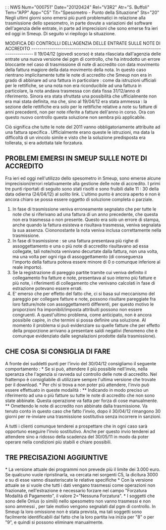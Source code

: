  :  : NWS Num="000751" Date="20120424" Rel="V3R2" Atr="S. Buffoli" Tem="APP" App="C5" Tit="Spesometro - Punto della Situazione" Sts="20"
Negli ultimi giorni sono emersi più punti problematici in relazione alla trasmissione dello spesometro, in parte dovute a variazioni del software dell'agenzia delle entrate, in parte ad imprecisioni che sono emerse fra ieri ed oggi in Smeup. Di seguito vi riepilogo la situazione.

MODIFICA DEI CONTROLLI DELL'AGENZIA DELLE ENTRATE SULLE NOTE DI ACCREDITO -------------------------------------------------------------------------------
Il 19/04/12 (giovedì scorso) è stata rilasciata dall'agenzia delle entrate una nuova versione dei pgm di controllo, che ha introdotto un errore bloccante nel caso di trasmissione di note di accredito con data movimento della fattura magiore della data movimento della nota. In questo caso
rientrano implicitamente tutte le note di accredito che Smeup non era in grado di abbinare ad una fattura in particolare :  come da istruzioni ufficiali per le rettifiche, se una nota non era riconducibile ad una fattura in particolare, la nota andava trasmessa con data fissa 31/12/anno di
riferimento. Sinora era stata sfruttata una possibilità che ufficialmente non era mai stata definita, ma che, sino al 19/04/12 era stata ammessa :  la sezione delle rettifiche era solo per le rettifiche relative a note su fatture di anni precedenti, non per note riferite a fatture dell'anno
in corso. Ora con questo nuovo controllo questa soluzione non sembra più applicabile.

Ciò significa che tutte le note del 2011 vanno obbligatoriamente attribuite ad una fattura specifica
. Ufficialmente erano queste le istruzioni, ma data la difficoltà di un vincolo simile e visto che
la soluzione predisposta era tollerata, si era adottata tale forzatura.

PROBLEMI EMERSI IN SMEUP SULLE NOTE DI ACCREDITO
-------------------------------------------------------------------------------
Fra ieri ed oggi nell'utilizzo dello spesometro in Smeup, sono emerse alcune imprecisioni/errori relativamente alla gestione delle note di accredito. I primi tre punti riportati
di seguito sono stati risolti e sono fruibili dalle 11 : 30 della data odierna (24/04/12) al solito link. L'ultimo punto è ancora aperto e non è ancora chiaro se possa essere oggetto di soluzione completa o parziale.
1) In fase di trasmissione veniva erroneamente segnalato che per tutte le note che si riferivano
ad una fattura di un anno precedente, che questa non era trasmessa o non presente. Questo era solo
un errore di stampa, anche quando la fattura esisteva e risultava trasmessa, veniva segnalata la sua assenza. Ciononostante la nota veniva inclusa correttamente nella trasmissione.
2) In fase di trasmissione :  se una fattura presentava più righe di assoggettamento e una o più note
di accredito risultavano ad essa collegate, tali note/nota venivano decurtate dalla fattura, non una volta, ma una volta per ogni riga di assoggettamento (di conseguenza l'importo della fattura poteva essere minore di 0 o comunque inferiore al reale importo).
3) Se la registrazione di pareggio partite tramite cui veniva definito il collegamento
fra fatture e note, presentava al suo interno più fatture e più note, i riferimenti di collegamento
che venivano calcolati in fase di estrazione potevano essere errati.
4) E' emerso che per effetto del fatto che, ci si basa sul meccanismo del pareggio per collegare
fatture e note, possono risultare pareggiate fra loro fatture/note con assoggettamenti differenti,
per questo motivo le proporzioni fra imponibili/imposta attribuiti possono non essere congruenti.
A quest'ultimo problema, come anticipato, non è ancora possibile capire, in che termini si possa definire una soluzione. Al momento il problema si può evidenziare su quelle fatture che per effetto
della proporzione arrivano a presentare saldi negativi (fenomeno che è comunque evidenziato dalle segnalazioni prodotte dalla trasmissione).

CHE COSA SI CONSIGLIA DI FARE
-------------------------------------------------------------------------------
A fronte dei suddetti punti per l'invio del 30/04/12 consigliamo il seguente comportamento : 
\* Se si può, attendere il più possibile nell'invio, nella speranza che
l'agenzia si ravveda sul controllo delle note di accredito. Nel frattempo è consigliabile di utilizzare sempre l'ultima versione che trovate per il download.
\* Per chi si trova a non poter più attendere, l'invio può essere effettuato in queste modalità : 
\*\* Indicando in modo preciso un riferimento ad una o più fatture su tutte le note di accredito che
non sono state abbinate. Questa operazione va fatta per forza di cose manualmente.
\*\* Omettendo le note di accredito non abbinate dalla trasmissione. Va tenuto conto in questo caso che fatto l'invio, dopo il 30/04/12 rimangono 30 giorni per re-inviare una trasmissione sostitutiva
senza incorrere in sanzioni.

A tutti i clienti comunque tenderei a prospettare che in ogni caso sarà opportuno eseguire l'invio
sostitutivo. Anche per questo invio tenderei ad attendere sino a ridosso della scadenza del 30/05/11
in modo da poter operare nella condizioni più stabili e chiare possibili.

TRE PRECISAZIONI AGGIUNTIVE
-------------------------------------------------------------------------------
\* La versione attuale dei programmi non prevede più il limite dei 3.000 euro. Se qualcuno vuole ripristinarla, va cercata nei sorgenti C5, la dicitura 3000 e su di esse vanno disasteriscate le relative specifiche
\* Con la versione attuale se si vuole che tutti i dati vengano trasmessi come operazioni non frazionate, nell'estrazione è necessario forzare nel campo "Forzatura Modalità di Pagamento", il valore 2="Nessuna Forzatura".
\* I soggetti che sono delle Onlus (o simili) nello spesometro non vanno trasmessi e non sono ammessi
, per tale motivo vengono segnalati dal pgm di controllo. In Smeup la loro omissione non è stata prevista, ma tali soggetti sono facilmente identificabili dal fatto che la loro partita iva inizia
per "8" o per "9", e quindi si possono eliminare manualmente.
